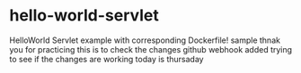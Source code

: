 # hello-world-servlet
HelloWorld Servlet example with corresponding Dockerfile!
sample
thnak you for practicing
this is to check the changes
github webhook added
trying to see if the changes are working
today is thursaday 
